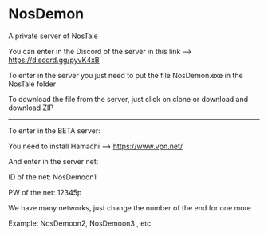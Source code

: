 # NosDemon
A private server of NosTale 

You can enter in the Discord of the server in this link --> https://discord.gg/pyvK4xB

To enter in the server you just need to put the file NosDemon.exe in the NosTale folder

To download the file from the server, just click on clone or download and download ZIP




--------------------------------------------------------------------------------------------

To enter in the BETA server:

You need to install Hamachi --> https://www.vpn.net/

And enter in the server net:

ID of the net: NosDemoon1

PW of the net: 12345p

We have many networks, just change the number of the end for one more

Example: NosDemoon2, NosDemoon3 , etc.
